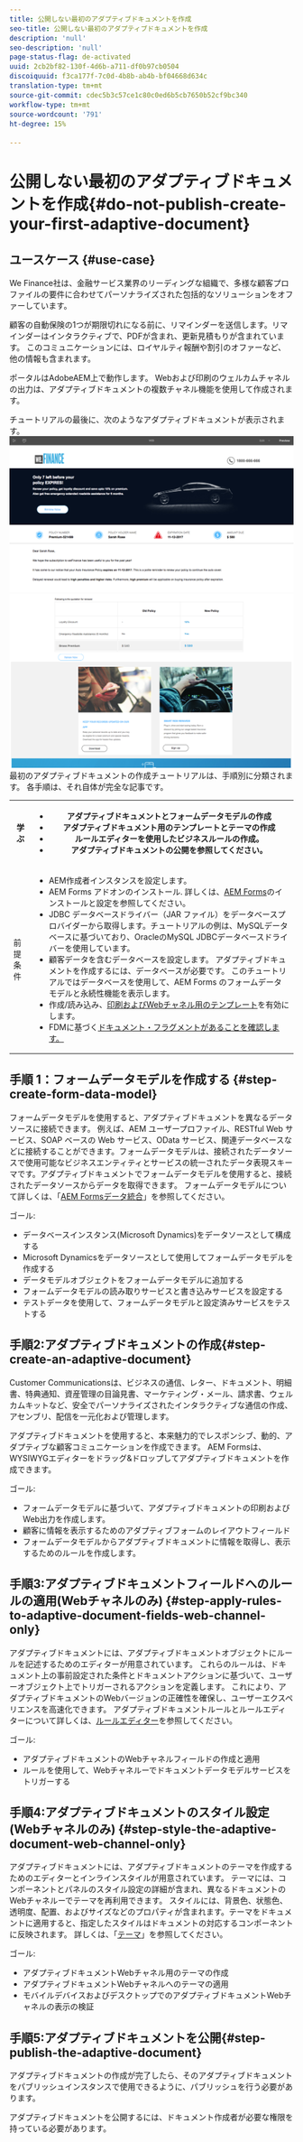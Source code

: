 ```yaml
---
title: 公開しない最初のアダプティブドキュメントを作成
seo-title: 公開しない最初のアダプティブドキュメントを作成
description: 'null'
seo-description: 'null'
page-status-flag: de-activated
uuid: 2cb2bf82-130f-4d6b-a711-df0b97cb0504
discoiquuid: f3ca177f-7c0d-4b8b-ab4b-bf04668d634c
translation-type: tm+mt
source-git-commit: cdec5b3c57ce1c80c0ed6b5cb7650b52cf9bc340
workflow-type: tm+mt
source-wordcount: '791'
ht-degree: 15%

---
```



# 公開しない最初のアダプティブドキュメントを作成{#do-not-publish-create-your-first-adaptive-document}

## ユースケース {#use-case}

We Finance社は、金融サービス業界のリーディングな組織で、多様な顧客プロファイルの要件に合わせてパーソナライズされた包括的なソリューションをオファーしています。

顧客の自動保険の1つが期限切れになる前に、リマインダーを送信します。リマインダーはインタラクティブで、PDFが含まれ、更新見積もりが含まれています。 このコミュニケーションには、ロイヤルティ報酬や割引のオファーなど、他の情報も含まれます。

ポータルはAdobeAEM上で動作します。 Webおよび印刷のウェルカムチャネルの出力は、アダプティブドキュメントの複数チャネル機能を使用して作成されます。

チュートリアルの最後に、次のようなアダプティブドキュメントが表示されます。
[ ![ad-1](assets/ad-1.png)](https://blogs.adobe.com/contentcorner/files/2017/07/PAF_Mobile.pdf)    [ ![ad-2](assets/ad-2.png)](https://blogs.adobe.com/contentcorner/files/2017/07/PAF_Desktop.pdf)最初のアダプティブドキュメントの作成チュートリアルは、手順別に分類されます。 各手順は、それ自体が完全な記事です。

<table> 
 <tbody>
  <tr>
   <th>学ぶ</th> 
   <th>
    <ul> 
     <li>アダプティブドキュメントとフォームデータモデルの作成</li> 
     <li>アダプティブドキュメント用のテンプレートとテーマの作成</li> 
     <li>ルールエディターを使用したビジネスルールの作成。<br /> </li> 
     <li>アダプティブドキュメントの公開を参照してください。<br /> </li> 
    </ul> </th> 
  </tr>
  <tr>
   <td>前提条件</td> 
   <td>
    <ul> 
     <li>AEM作成者インスタンスを設定します。 </li> 
     <li>AEM Forms アドオンのインストール. 詳しくは、<a href="/help/forms/using/installing-configuring-aem-forms-osgi.md" target="_blank">AEM Forms</a>のインストールと設定を参照してください。</li> 
     <li>JDBC データベースドライバー（JAR ファイル）をデータベースプロバイダーから取得します。チュートリアルの例は、MySQLデータベースに基づいており、OracleのMySQL JDBCデータベースドライバーを使用しています。 </li> 
     <li>顧客データを含むデータベースを設定します。 アダプティブドキュメントを作成するには、データベースが必要です。 このチュートリアルではデータベースを使用して、AEM Forms のフォームデータモデルと永続性機能を表示します。 </li> 
     <li>作成/読み込み、<a href="/help/forms/using/web-channel-print-channel.md">印刷およびWebチャネル用のテンプレート</a>を有効にします。</li> 
     <li>FDM</a>に基づく<a href="/help/forms/using/document-fragments.md">ドキュメント・フラグメントがあることを確認します。</a></li> 
    </ul> </td> 
  </tr>
 </tbody>
</table>

## 手順 1：フォームデータモデルを作成する {#step-create-form-data-model}

フォームデータモデルを使用すると、アダプティブドキュメントを異なるデータソースに接続できます。 例えば、AEM ユーザープロファイル、RESTful Web サービス、SOAP ベースの Web サービス、OData サービス、関連データベースなどに接続することができます。フォームデータモデルは、接続されたデータソースで使用可能なビジネスエンティティとサービスの統一されたデータ表現スキーマです。アダプティブドキュメントでフォームデータモデルを使用すると、接続されたデータソースからデータを取得できます。 フォームデータモデルについて詳しくは、「[AEM Formsデータ統合](/help/forms/using/data-integration.md)」を参照してください。

ゴール:

* データベースインスタンス(Microsoft Dynamics)をデータソースとして構成する
* Microsoft Dynamicsをデータソースとして使用してフォームデータモデルを作成する
* データモデルオブジェクトをフォームデータモデルに追加する
* フォームデータモデルの読み取りサービスと書き込みサービスを設定する
* テストデータを使用して、フォームデータモデルと設定済みサービスをテストする

## 手順2:アダプティブドキュメントの作成{#step-create-an-adaptive-document}

Customer Communicationsは、ビジネスの通信、レター、ドキュメント、明細書、特典通知、資産管理の目論見書、マーケティング・メール、請求書、ウェルカムキットなど、安全でパーソナライズされたインタラクティブな通信の作成、アセンブリ、配信を一元化および管理します。

アダプティブドキュメントを使用すると、本来魅力的でレスポンシブ、動的、アダプティブな顧客コミュニケーションを作成できます。 AEM Formsは、WYSIWYGエディターをドラッグ&amp;ドロップしてアダプティブドキュメントを作成できます。

<!--`For more information about adaptive documents, see [Introduction to authoring adaptive documents](/forms/using/introduction-ad-authoring.md).`-->

ゴール:

* フォームデータモデルに基づいて、アダプティブドキュメントの印刷およびWeb出力を作成します。
* 顧客に情報を表示するためのアダプティブフォームのレイアウトフィールド
* フォームデータモデルからアダプティブドキュメントに情報を取得し、表示するためのルールを作成します。

<!--![see-the-guide-sm](assets/see-the-guide-sm.png)-->

## 手順3:アダプティブドキュメントフィールドへのルールの適用(Webチャネルのみ) {#step-apply-rules-to-adaptive-document-fields-web-channel-only}

アダプティブドキュメントには、アダプティブドキュメントオブジェクトにルールを記述するためのエディターが用意されています。 これらのルールは、ドキュメント上の事前設定された条件とドキュメントアクションに基づいて、ユーザーオブジェクト上でトリガーされるアクションを定義します。 これにより、アダプティブドキュメントのWebバージョンの正確性を確保し、ユーザーエクスペリエンスを高速化できます。 アダプティブドキュメントルールとルールエディターについて詳しくは、[ルールエディター](/help/forms/using/rule-editor.md)を参照してください。

ゴール:

* アダプティブドキュメントのWebチャネルフィールドの作成と適用
* ルールを使用して、Webチャネルーでドキュメントデータモデルサービスをトリガーする

## 手順4:アダプティブドキュメントのスタイル設定(Webチャネルのみ) {#step-style-the-adaptive-document-web-channel-only}

アダプティブドキュメントには、アダプティブドキュメントのテーマを作成するためのエディターとインラインスタイルが用意されています。 テーマには、コンポーネントとパネルのスタイル設定の詳細が含まれ、異なるドキュメントのWebチャネルーでテーマを再利用できます。 スタイルには、背景色、状態色、透明度、配置、およびサイズなどのプロパティが含まれます。テーマをドキュメントに適用すると、指定したスタイルはドキュメントの対応するコンポーネントに反映されます。 詳しくは、「[テーマ](/help/forms/using/themes.md)」を参照してください。

ゴール:

* アダプティブドキュメントWebチャネル用のテーマの作成
* アダプティブドキュメントWebチャネルへのテーマの適用
* モバイルデバイスおよびデスクトップでのアダプティブドキュメントWebチャネルの表示の検証

## 手順5:アダプティブドキュメントを公開{#step-publish-the-adaptive-document}

アダプティブドキュメントの作成が完了したら、そのアダプティブドキュメントをパブリッシュインスタンスで使用できるように、パブリッシュを行う必要があります。

アダプティブドキュメントを公開するには、ドキュメント作成者が必要な権限を持っている必要があります。
